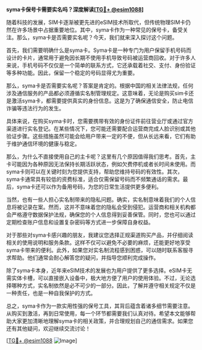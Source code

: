 **syma卡保号卡需要实名吗？深度解读[[TG💪+ @esim1088](https://t.me/s/esim1088)]**

随着科技的发展，SIM卡逐渐被更先进的eSIM技术所取代，但传统物理SIM卡仍然在许多场景中占据重要地位。其中，syma卡作为一种常见的保号卡，备受关注。那么，syma卡是否需要实名呢？今天，我们就来深入探讨这个问题。

首先，我们需要明确什么是syma卡。Syma卡是一种专门为用户保留手机号码而设计的卡片，通常用于避免因长期不使用手机导致号码被运营商回收。对于许多人来说，手机号码不仅仅是一个简单的联系方式，它还承载着社交、支付、身份验证等多种功能。因此，保留一个稳定的号码显得尤为重要。

那么，syma卡是否需要实名呢？答案是肯定的。根据中国的相关法律法规，任何涉及通信服务的产品都必须遵循实名制管理规定。这意味着，无论是购买sim卡还是激活syma卡，都需要提供真实的身份信息。这是为了确保通信安全，防止电信诈骗等违法行为的发生。

具体来说，在购买syma卡时，您需要携带有效的身份证件前往营业厅或通过官方渠道进行实名登记。在某些情况下，您可能还需要配合运营商完成人脸识别或其他验证步骤。这些措施虽然可能会给用户带来一定的不便，但从长远来看，它们有助于维护通信环境的健康与稳定。

那么，为什么不直接使用自己的主卡呢？这里有几个原因值得我们思考。首先，主卡可能因为各种原因无法保持长期活跃状态，例如欠费停机或者长时间未使用。而syma卡则可以在关键时刻为您提供支持，帮助您维持号码的有效性。其次，syma卡通常具有较低的资费标准，适合仅需保留号码而不频繁通话的需求。最后，syma卡还可以作为备用号码，为您的日常生活提供更多便利。

当然，也有一些人担心实名制带来的隐私问题。确实，实名制意味着我们的个人信息将被记录在案。然而，这并不意味着您的隐私会受到侵犯。运营商和相关机构都会严格遵守数据保护法规，确保您的个人信息得到妥善保管。同时，您也可以通过定期检查账户信息和设置复杂密码等方式进一步保障自身权益。

对于那些对syma卡感兴趣的朋友，我建议您选择正规渠道购买产品，并仔细阅读相关的使用说明和服务条款。这样不仅可以避免不必要的麻烦，还能更好地享受syma卡带来的便利。此外，如果您对实名制流程感到困惑，可以随时联系客服寻求帮助。他们通常会耐心解答您的疑问，并指导您顺利完成操作。

除了syma卡本身，近年来eSIM技术的发展也为用户提供了更多选择。eSIM卡无需实体卡槽，可以直接嵌入设备中，极大地方便了用户的使用体验。不过，无论选择哪种方式，实名制依然是必不可少的一部分。因此，了解并遵守相关规定不仅是一种责任，也是一种自我保护的方式。

总之，syma卡作为一款实用性强的保号工具，其背后蕴含着诸多细节需要注意。从购买到激活，再到日常使用，每一个环节都需要我们认真对待。希望本文能够帮助大家更加清晰地理解syma卡的相关政策，并合理规划自己的通信需求。如果您还有其他疑问，欢迎继续交流讨论！

[[TG💪+ @esim1088](https://t.me/s/esim1088) ![Image](https://i.postimg.cc/4NQfJmqS/Snipaste-2025-05-13-00-14-12.png)]